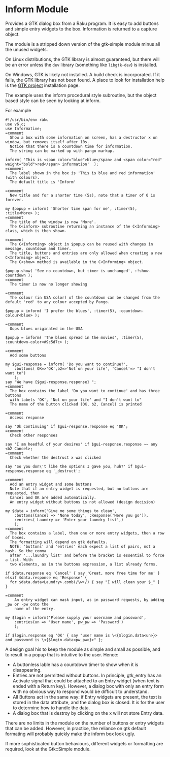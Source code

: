 # Inform Module

Provides a GTK dialog box from a Raku program. It is easy to add buttons and simple entry widgets to the box. Information is returned to a capture object.

The module is a stripped down version of the gtk-simple module minus all the unused widgets.

On Linux distributions, the GTK library is almost guaranteed, but there will be an error
unless the `dev` library (something like `libgtk-dev`) is installed.

On Windows, GTK is likely not installed. A build check is incorporated. If it fails, the GTK
library has not been found. A place to look for installation help is the [GTK project](https://www.gtk.org/docs/installations/windows/)
installation page.

The example uses the inform procedural style subroutine, but the object based style can be seen by looking at inform.

For example

```perl6
#!/usr/bin/env raku
use v6.c;
use Informative;
=comment
  Show a box with some information on screen, has a destructor x on window, but removes itself after 10s.
  Notice that there is a countdown time for information.
  The string can be marked up with pango markup. 
  
inform( 'This is <span color="blue">blue</span> and <span color="red" weight="bold">red</span> information'  );
=comment
  The label shown in the box is 'This is blue and red information' (with colours).
  The default title is 'Inform'

=comment 
  New title and for a shorter time (5s), note that a timer of 0 is forever.
  
my $popup = inform( 'Shorter time span for me', :timer(5), :title<More> );
=comment
  The title of the window is now 'More'.
  The C<inform> subroutine returning an instance of the C<Informing> class, which is then shown.

=comment 
  The C<Informing> object in $popup can be reused with changes in message, countdown and timer.
  The title, buttons and entries are only allowed when creating a new C<Informing> object.
  The C<show> method is available in the C<Informing> object.
  
$popup.show( 'See no countdown, but timer is unchanged', :!show-countdown );
=comment
  The timer is now no longer showing

=comment
  The colour (in USA color) of the countdown can be changed from the default 'red' to any colour accepted by Pango.

$popup = inform( 'I prefer the blues', :timer(5), :countdown-colour<blue> );

=comment
  Oops blues originated in the USA

$popup = inform( 'The blues spread in the movies', :timer(5), :countdown-color<#9c5d7c> );

=comment
  Add some buttons
  
my $gui-response = inform( 'Do you want to continue?', 
    :buttons( OK=>'OK',b2=>'Not on your life', 'Cancel'=> "I don't want to")
    ); 
say "We have {$gui-response.response} ";
=comment
  The box contains the label 'Do you want to continue' and has three buttons 
  with labels 'OK', 'Not on your life' and "I don't want to"
  The name of the button clicked (OK, b2, Cancel) is printed

=comment
  Access response 
  
say 'Ok continuing' if $gui-response.response eq 'OK';
=comment
  Check other responses
  
say 'I am heedful of your desires' if $gui-response.response ~~ any <b2 Cancel>;
=comment
  Check whether the destruct x was clicked
  
say 'So you don\'t like the options I gave you, huh?' if $gui-response.response eq '_destruct';

=comment
  Add an entry widget and some buttons
  Note that if an entry widget is requested, but no buttons are requested, then
  Cancel and OK are added automatically. 
  An entry widget without buttons is not allowed (design decision)
  
my $data = inform('Give me some things to clean',
    :buttons(Cancel => 'None today', :Response('Here you go')),
    :entries( Laundry => 'Enter your laundry list',)
    );
=comment
  The box contains a label, then one or more entry widgets, then a row of boxes.
  The formatting will depend on gtk defaults.
  NOTE: 'buttons' and 'entries' each expect a list of pairs, not a hash. So the comma
  after '...laundry list' and before the bracket is essential to force a list. With
  two elements, as in the buttons expression, a list already forms. 

if $data.response eq 'Cancel' { say 'Great, more free time for me' }
elsif $data.response eq 'Response' {
  for $data.data<Laundry>.comb(/\w+/) { say "I will clean your $_" }
}

=comment
    An entry widget can mask input, as in password requests, by adding _pw or -pw onto the
    name of the entry.

my $login = inform('Please supply your username and password', 
    :entries(un => 'User name', pw_pw => 'Password')
    );

if $login.response eq 'OK' { say "user name is \<{$login.data<un>}> and password is \<{$login.data<pw_pw>}>" };
```

A design goal his to keep the module as simple and small as possible, and to result in a popup that is intuitive to the user. Hence:
- A buttonless lable has a countdown timer to show when it is disappearing.
- Entries are not permitted without buttons. In principle, gtk_entry has an Activate signal that could be attached to an Entry widget (when text is ended with a Return key). However, a dialog box with only an entry form with no obvious way to respond would be difficult to understand.
- All Buttons act in the same way: if Entry widgets are present, the text is stored in the data attribute, and the dialog box is closed. It is for the user to determine how to handle the data.
- A dialog box that is destroy by clicking on the x will not store Entry data.

There are no limits in the module on the number of buttons or entry widgets that can be added. However, in practice, the reliance on gtk default formating will probably quickly make the inform box look ugly.

If more sophisticated button behaviours, different widgets or formatting are required, look at the Gtk::Simple module.
